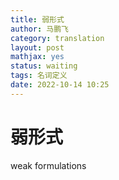 ```yaml
---
title: 弱形式
author: 马鹏飞
category: translation
layout: post
mathjax: yes
status: waiting
tags: 名词定义
date: 2022-10-14 10:25
---
```

# 弱形式

weak formulations